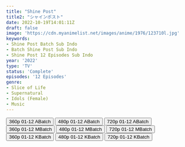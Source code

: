 ```yaml
---
title: "Shine Post"
title2: "シャインポスト"
date: 2022-10-19T14:01:11Z
draft: false
image: 'https://cdn.myanimelist.net/images/anime/1976/123710l.jpg'
keywords:
- Shine Post Batch Sub Indo
- Batch Shine Post Sub Indo
- Shine Post 12 Episodes Sub Indo
year: '2022'
type: 'TV'
status: 'Complete'
episodes: '12 Episodes'
genre:
- Slice of Life
- Supernatural
- Idols (Female)
- Music
---
```


<div class="d-g gg-5 gtc-r ai-c">
<button onclick="window.open('?barc=keU9KbuXET_20221031/Batch/1-12/Kuramanime-SHPOST-1_12-Mp4360','_blank')">360p 01-12 ABatch</button>
<button onclick="window.open('?barc=keU9KbuXET_20221031/Batch/1-12/Kuramanime-SHPOST-1_12-Mp4480','_blank')">480p 01-12 ABatch</button>
<button onclick="window.open('?barc=keU9KbuXET_20221031/Batch/1-12/Kuramanime-SHPOST-1_12-Mp4720','_blank')">720p 01-12 ABatch</button>
<button onclick="window.open('?bmed=fjn65x5msn2jhsa','_blank')">360p 01-12 MBatch</button>
<button onclick="window.open('?bmed=8y16zbk1ytv83w0','_blank')">480p 01-12 MBatch</button>
<button onclick="window.open('?bmed=p96lws8jo0hth7a','_blank')">720p 01-12 MBatch</button>
<button onclick="window.open('?bkus=S/Shine.Post/ShinePost_360p','_blank')">360p 01-12 KBatch</button>
<button onclick="window.open('?bkus=S/Shine.Post/ShinePost_480p','_blank')">480p 01-12 KBatch</button>
<button onclick="window.open('?bkus=S/Shine.Post/ShinePost_720p','_blank')">720p 01-12 KBatch</button>
</div>